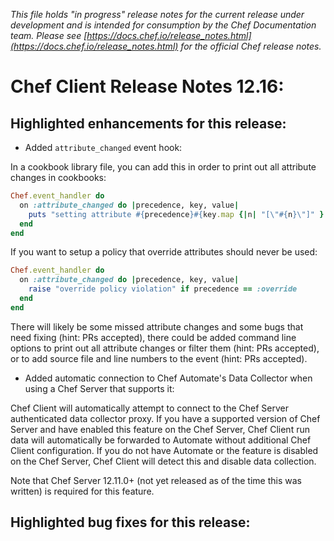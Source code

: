*This file holds "in progress" release notes for the current release under development and is intended for consumption by the Chef Documentation team.
Please see [https://docs.chef.io/release_notes.html](https://docs.chef.io/release_notes.html) for the official Chef release notes.*

# Chef Client Release Notes 12.16:

## Highlighted enhancements for this release:

* Added `attribute_changed` event hook:

In a cookbook library file, you can add this in order to print out all attribute changes in cookbooks:

```ruby
Chef.event_handler do
  on :attribute_changed do |precedence, key, value|
    puts "setting attribute #{precedence}#{key.map {|n| "[\"#{n}\"]" }.join} = #{value}"
  end
end
```

If you want to setup a policy that override attributes should never be used:

```ruby
Chef.event_handler do
  on :attribute_changed do |precedence, key, value|
    raise "override policy violation" if precedence == :override
  end
end
```

There will likely be some missed attribute changes and some bugs that need fixing (hint: PRs accepted), there could be
added command line options to print out all attribute changes or filter them (hint: PRs accepted), or to add source
file and line numbers to the event (hint: PRs accepted).

* Added automatic connection to Chef Automate's Data Collector when
  using a Chef Server that supports it:

Chef Client will automatically attempt to connect to the Chef Server
authenticated data collector proxy. If you have a supported version of
Chef Server and have enabled this feature on the Chef Server, Chef
Client run data will automatically be forwarded to Automate without
additional Chef Client configuration. If you do not have Automate or the
feature is disabled on the Chef Server, Chef Client will detect this and
disable data collection.

Note that Chef Server 12.11.0+ (not yet released as of the time this was
written) is required for this feature.

## Highlighted bug fixes for this release:

